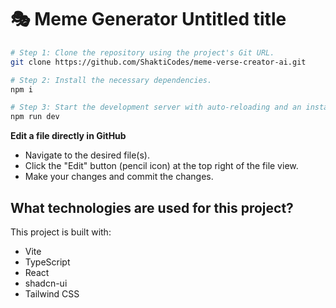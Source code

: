 # 🎭 Meme Generator Untitled title

```sh
# Step 1: Clone the repository using the project's Git URL.
git clone https://github.com/ShaktiCodes/meme-verse-creator-ai.git

# Step 2: Install the necessary dependencies.
npm i

# Step 3: Start the development server with auto-reloading and an instant preview.
npm run dev
```

**Edit a file directly in GitHub**

- Navigate to the desired file(s).
- Click the "Edit" button (pencil icon) at the top right of the file view.
- Make your changes and commit the changes.

## What technologies are used for this project?

This project is built with:

- Vite
- TypeScript
- React
- shadcn-ui
- Tailwind CSS


